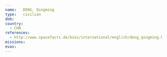 ```yaml
---
name:	DENG, Qingming
type:	civilian
dob:	
country:
  - CHN
references:
  - http://www.spacefacts.de/bios/international/english/deng_qingming.htm
missions:
evas:
---
```


